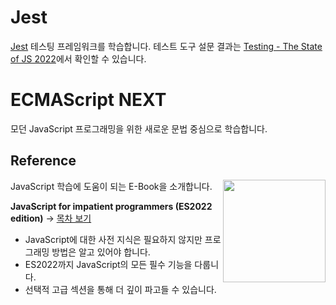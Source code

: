 # Jest

[Jest](https://jestjs.io/) 테스팅 프레임워크를 학습합니다.
테스트 도구 설문 결과는 [Testing - The State of JS 2022](https://2022.stateofjs.com/en-US/libraries/testing/testing_experience_marimekko)에서 확인할 수 있습니다.

# ECMAScript NEXT

모던 JavaScript 프로그래밍을 위한 새로운 문법 중심으로 학습합니다. 

## Reference

[<img src="https://exploringjs.com/impatient-js/img-homepage/cover-homepage.jpg" alt="" height="164" align="right" />](https://exploringjs.com/impatient-js/)

JavaScript 학습에 도움이 되는 E-Book을 소개합니다.

**JavaScript for impatient programmers (ES2022 edition)** → [목차 보기](https://exploringjs.com/impatient-js/downloads/complete-toc.html)

- JavaScript에 대한 사전 지식은 필요하지 않지만 프로그래밍 방법은 알고 있어야 합니다.
- ES2022까지 JavaScript의 모든 필수 기능을 다룹니다.
- 선택적 고급 섹션을 통해 더 깊이 파고들 수 있습니다.